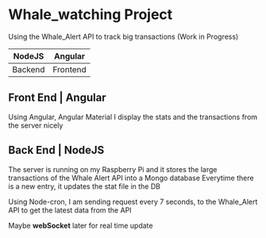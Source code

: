 # Whale_watching Project 

Using the Whale_Alert API to track big transactions (Work in Progress)


|NodeJS|Angular|
|---|---|
|Backend|Frontend|


## Front End | Angular

Using Angular, Angular Material
I display the stats and the transactions from the server nicely

## Back End | NodeJS

The server is running on my Raspberry Pi and it stores the large transactions of the Whale Alert API into a Mongo database
Everytime there is a new entry, it updates the stat file in the DB 

Using Node-cron, I am sending request every 7 seconds, to the Whale_Alert API to get the latest data from the API

Maybe **webSocket** later for real time update


